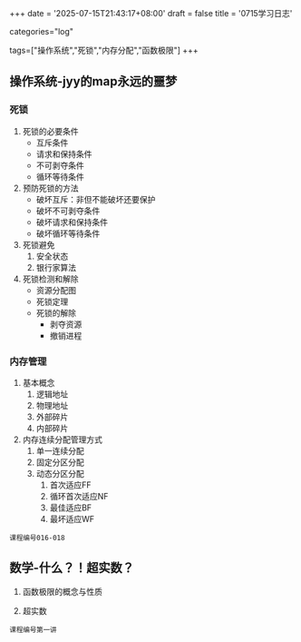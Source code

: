 +++
date = '2025-07-15T21:43:17+08:00'
draft = false
title = '0715学习日志'

categories="log"

tags=["操作系统","死锁","内存分配","函数极限"]
+++

## 操作系统-jyy的map永远的噩梦



### 死锁

1. 死锁的必要条件
   * 互斥条件
   * 请求和保持条件
   * 不可剥夺条件
   * 循环等待条件
2. 预防死锁的方法
   * 破坏互斥：非但不能破坏还要保护
   * 破坏不可剥夺条件
   * 破坏请求和保持条件
   * 破坏循环等待条件
3. 死锁避免
   1. 安全状态
   2. 银行家算法
4. 死锁检测和解除
   * 资源分配图
   * 死锁定理
   * 死锁的解除
     * 剥夺资源
     * 撤销进程

### 内存管理

1. 基本概念
   1. 逻辑地址
   2. 物理地址
   3. 外部碎片
   4. 内部碎片
2. 内存连续分配管理方式
   1. 单一连续分配
   2. 固定分区分配
   3. 动态分区分配
      1. 首次适应FF
      2. 循环首次适应NF
      3. 最佳适应BF
      4. 最坏适应WF

`课程编号016-018`

## 数学-什么？！超实数？

1. 函数极限的概念与性质

2. 超实数

`课程编号第一讲`
